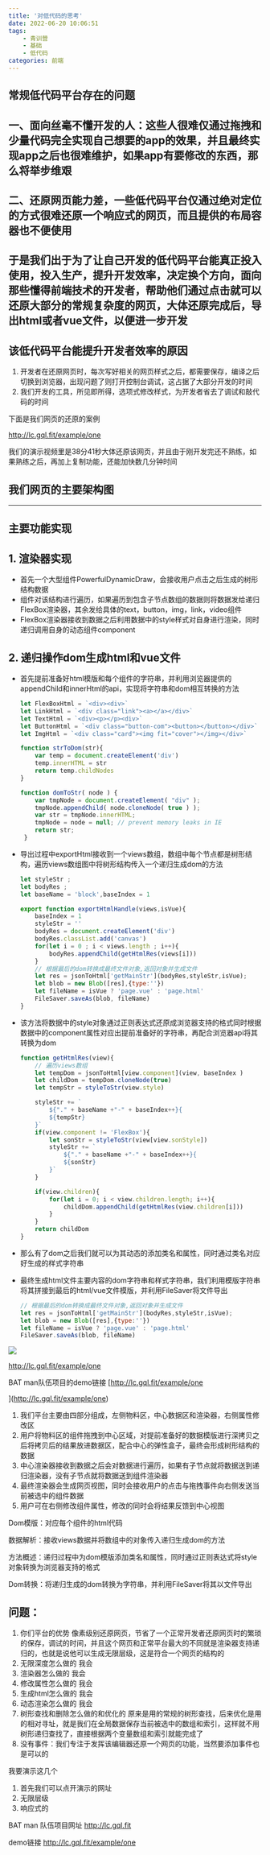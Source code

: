 ```yaml
---
title: '对低代码的思考'
date: 2022-06-20 10:06:51
tags: 
    - 青训营
    - 基础
    - 低代码
categories: 前端
---
```


## 常规低代码平台存在的问题

## 一、面向丝毫不懂开发的人：这些人很难仅通过拖拽和少量代码完全实现自己想要的app的效果，并且最终实现app之后也很难维护，如果app有要修改的东西，那么将举步维艰

## 二、还原网页能力差，一些低代码平台仅通过绝对定位的方式很难还原一个响应式的网页，而且提供的布局容器也不便使用

## 于是我们出于为了让自己开发的低代码平台能真正投入使用，投入生产，提升开发效率，决定换个方向，面向那些懂得前端技术的开发者，帮助他们通过点击就可以还原大部分的常规复杂度的网页，大体还原完成后，导出html或者vue文件，以便进一步开发

## 该低代码平台能提升开发者效率的原因

1. 开发者在还原网页时，每次写好相关的网页样式之后，都需要保存，编译之后切换到浏览器，出现问题了则打开控制台调试，这占据了大部分开发的时间
2. 我们开发的工具，所见即所得，选项式修改样式，为开发者省去了调试和敲代码的时间

下面是我们网页的还原的案例

http://lc.gql.fit/example/one

我们的演示视频里是38分41秒大体还原该网页，并且由于刚开发完还不熟练，如果熟练之后，再加上复制功能，还能加快数几分钟时间

## 我们网页的主要架构图

---

## 主要功能实现

## 1. 渲染器实现

- 首先一个大型组件PowerfulDynamicDraw，会接收用户点击之后生成的树形结构数据
- 组件对该结构进行遍历，如果遍历到包含子节点数组的数据则将数据发给递归FlexBox渲染器，其余发给具体的text，button，img，link，video组件
- FlexBox渲染器接收到数据之后利用数据中的style样式对自身进行渲染，同时递归调用自身的动态组件component

## 2. 递归操作dom生成html和vue文件

- 首先提前准备好html模版和每个组件的字符串，并利用浏览器提供的appendChild和innerHtml的api，实现将字符串和dom相互转换的方法

  ```javascript
  let FlexBoxHtml = `<div><div>`
  let LinkHtml = `<div class="link"><a></a></div>`
  let TextHtml = `<div><p></p><div>`
  let ButtonHtml = `<div class="button-com"><button></button></div>`
  let ImgHtml = `<div class="card"><img fit="cover"></img></div>`
  ```

  ```javascript
  function strToDom(str){
      var temp = document.createElement('div')
      temp.innerHTML = str
      return temp.childNodes
  }

  function domToStr( node ) {  
      var tmpNode = document.createElement( "div" );  
      tmpNode.appendChild( node.cloneNode( true ) );  
      var str = tmpNode.innerHTML;  
      tmpNode = node = null; // prevent memory leaks in IE  
      return str;  
   }  
  ```
- 导出过程中exportHtml接收到一个views数组，数组中每个节点都是树形结构，遍历views数组图中将树形结构传入一个递归生成dom的方法

  ```javascript
  let styleStr ;
  let bodyRes ;
  let baseName = 'block',baseIndex = 1

  export function exportHtmlHandle(views,isVue){
      baseIndex = 1
      styleStr = ''
      bodyRes = document.createElement('div')
      bodyRes.classList.add('canvas')
      for(let i = 0 ; i < views.length ; i++){
          bodyRes.appendChild(getHtmlRes(views[i]))
      }
      // 根据最后的dom转换成最终文件对象,返回对象并生成文件
      let res = jsonToHtml['getMainStr'](bodyRes,styleStr,isVue);
      let blob = new Blob([res],{type:''})
      let fileName = isVue ? 'page.vue' : 'page.html'
      FileSaver.saveAs(blob, fileName)
  }
  ```
- 该方法将数据中的style对象通过正则表达式还原成浏览器支持的格式同时根据数据中的component属性对应出提前准备好的字符串，再配合浏览器api将其转换为dom

  ```javascript
  function getHtmlRes(view){
      // 遍历views数组
      let tempDom = jsonToHtml[view.component](view, baseIndex )
      let childDom = tempDom.cloneNode(true)
      let tempStr = styleToStr(view.style)

      styleStr += `
          ${"." + baseName +"-" + baseIndex++}{
          ${tempStr}
      }` 
      if(view.component != 'FlexBox'){
          let sonStr = styleToStr(view[view.sonStyle])
          styleStr += `
              ${"." + baseName +"-" + baseIndex++}{
              ${sonStr}
          }` 
      }

      if(view.children){
          for(let i = 0; i < view.children.length; i++){
              childDom.appendChild(getHtmlRes(view.children[i]))
          }
      }
      return childDom
  }

  ```
- 那么有了dom之后我们就可以为其动态的添加类名和属性，同时通过类名对应好生成的样式字符串
- 最终生成html文件主要内容的dom字符串和样式字符串，我们利用模版字符串将其拼接到最后的html/vue文件模版，并利用FileSaver将文件导出

  ```javascript
  // 根据最后的dom转换成最终文件对象,返回对象并生成文件
  let res = jsonToHtml['getMainStr'](bodyRes,styleStr,isVue);
  let blob = new Blob([res],{type:''})
  let fileName = isVue ? 'page.vue' : 'page.html'
  FileSaver.saveAs(blob, fileName)
  ```

![](file://C:\Personal\Documents/IkMarkdown/.assets/答辩稿子.md186861.0243026.png)

http://lc.gql.fit/example/one

BAT man队伍项目的demo链接 [http://lc.gql.fit/example/one

](http://lc.gql.fit/example/one)


1. 我们平台主要由四部分组成，左侧物料区，中心数据区和渲染器，右侧属性修改区
2. 用户将物料区的组件拖拽到中心区域，对提前准备好的数据模版进行深拷贝之后将拷贝后的结果放进数据区，配合中心的弹性盒子，最终会形成树形结构的数据
3. 中心渲染器接收到数据之后会对数据进行遍历，如果有子节点就将数据送到递归渲染器，没有子节点就将数据送到组件渲染器
4. 最终渲染器会生成网页视图，同时会接收用户的点击与拖拽事件向右侧发送当前被选中的组件数据
5. 用户可在右侧修改组件属性，修改的同时会将结果反馈到中心视图



Dom模版：对应每个组件的html代码

数据解析：接收views数据并将数组中的对象传入递归生成dom的方法

方法概述：递归过程中为dom模版添加类名和属性，同时通过正则表达式将style对象转换为浏览器支持的格式

Dom转换：将递归生成的dom转换为字符串，并利用FileSaver将其以文件导出



## 问题：

1. 你们平台的优势
   像素级别还原网页，节省了一个正常开发者还原网页时的繁琐的保存，调试的时间，并且这个网页和正常平台最大的不同就是渲染器支持递归的，也就是说他可以生成无限层级，这是符合一个网页的结构的
2. 无限深度怎么做的
   我会
3. 渲染器怎么做的
   我会
4. 修改属性怎么做的
   我会
5. 生成html怎么做的
   我会
6. 动态渲染怎么做的
   我会
7. 树形查找和删除怎么做的和优化的
   原来是用的常规的树形查找，后来优化是用的相对寻址，就是我们在全局数据保存当前被选中的数组和索引，这样就不用树形递归查找了，直接根据两个变量数组和索引就能完成了
8. 没有事件：我们专注于发挥该编辑器还原一个网页的功能，当然要添加事件也是可以的

我要演示这几个

1. 首先我们可以点开演示的网址
2. 无限层级
3. 响应式的

BAT man 队伍项目网址 http://lc.gql.fit

demo链接 http://lc.gql.fit/example/one
